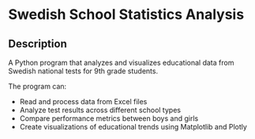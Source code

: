 # Swedish School Statistics Analysis

## Description
A Python program that analyzes and visualizes educational data from Swedish national tests for 9th grade students.

The program can:

- Read and process data from Excel files
- Analyze test results across different school types
- Compare performance metrics between boys and girls
- Create visualizations of educational trends using Matplotlib and Plotly
